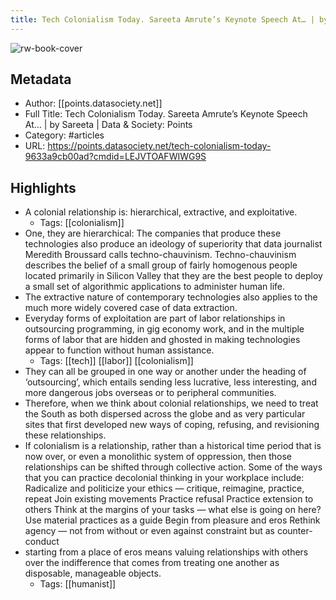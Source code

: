 ```yaml
---
title: Tech Colonialism Today. Sareeta Amrute’s Keynote Speech At… | by Sareeta | Data & Society: Points
---
```

![rw-book-cover](https://readwise-assets.s3.amazonaws.com/static/images/article4.6bc1851654a0.png)

## Metadata
- Author: [[points.datasociety.net]]
- Full Title: Tech Colonialism Today. Sareeta Amrute’s Keynote Speech At… | by Sareeta | Data & Society: Points
- Category: #articles
- URL: https://points.datasociety.net/tech-colonialism-today-9633a9cb00ad?cmdid=LEJVTOAFWIWG9S

## Highlights
- A colonial relationship is: hierarchical, extractive, and exploitative.
    - Tags: [[colonialism]] 
- One, they are hierarchical: The companies that produce these technologies also produce an ideology of superiority that data journalist Meredith Broussard calls techno-chauvinism. Techno-chauvinism describes the belief of a small group of fairly homogenous people located primarily in Silicon Valley that they are the best people to deploy a small set of algorithmic applications to administer human life.
- The extractive nature of contemporary technologies also applies to the much more widely covered case of data extraction.
- Everyday forms of exploitation are part of labor relationships in outsourcing programming, in gig economy work, and in the multiple forms of labor that are hidden and ghosted in making technologies appear to function without human assistance.
    - Tags: [[tech]] [[labor]] [[colonialism]] 
- They can all be grouped in one way or another under the heading of ‘outsourcing’, which entails sending less lucrative, less interesting, and more dangerous jobs overseas or to peripheral communities.
- Therefore, when we think about colonial relationships, we need to treat the South as both dispersed across the globe and as very particular sites that first developed new ways of coping, refusing, and revisioning these relationships.
- If colonialism is a relationship, rather than a historical time period that is now over, or even a monolithic system of oppression, then those relationships can be shifted through collective action. Some of the ways that you can practice decolonial thinking in your workplace include:
  Radicalize and politicize your ethics — critique, reimagine, practice, repeat
  Join existing movements
  Practice refusal
  Practice extension to others
  Think at the margins of your tasks — what else is going on here?
  Use material practices as a guide
  Begin from pleasure and eros
  Rethink agency — not from without or even against constraint but as counter-conduct
- starting from a place of eros means valuing relationships with others over the indifference that comes from treating one another as disposable, manageable objects.
    - Tags: [[humanist]] 
